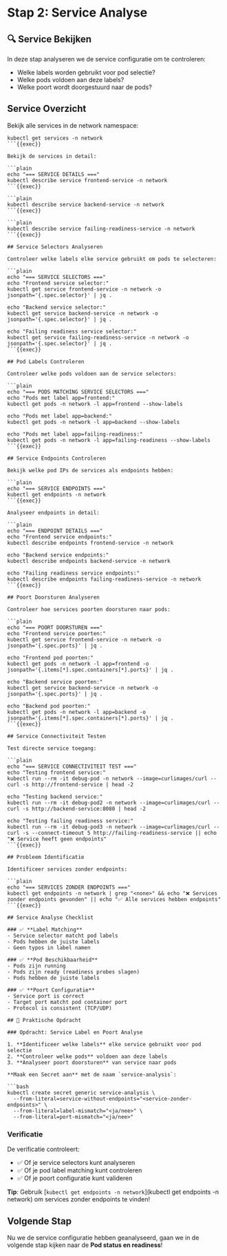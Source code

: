 # Stap 2: Service Analyse

## 🔍 Service Bekijken

In deze stap analyseren we de service configuratie om te controleren:
- Welke labels worden gebruikt voor pod selectie?
- Welke pods voldoen aan deze labels?
- Welke poort wordt doorgestuurd naar de pods?

## Service Overzicht

Bekijk alle services in de network namespace:

```plain
kubectl get services -n network
```{{exec}}

Bekijk de services in detail:

```plain
echo "=== SERVICE DETAILS ==="
kubectl describe service frontend-service -n network
```{{exec}}

```plain
kubectl describe service backend-service -n network
```{{exec}}

```plain
kubectl describe service failing-readiness-service -n network
```{{exec}}

## Service Selectors Analyseren

Controleer welke labels elke service gebruikt om pods te selecteren:

```plain
echo "=== SERVICE SELECTORS ==="
echo "Frontend service selector:"
kubectl get service frontend-service -n network -o jsonpath='{.spec.selector}' | jq .

echo "Backend service selector:"
kubectl get service backend-service -n network -o jsonpath='{.spec.selector}' | jq .

echo "Failing readiness service selector:"
kubectl get service failing-readiness-service -n network -o jsonpath='{.spec.selector}' | jq .
```{{exec}}

## Pod Labels Controleren

Controleer welke pods voldoen aan de service selectors:

```plain
echo "=== PODS MATCHING SERVICE SELECTORS ==="
echo "Pods met label app=frontend:"
kubectl get pods -n network -l app=frontend --show-labels

echo "Pods met label app=backend:"
kubectl get pods -n network -l app=backend --show-labels

echo "Pods met label app=failing-readiness:"
kubectl get pods -n network -l app=failing-readiness --show-labels
```{{exec}}

## Service Endpoints Controleren

Bekijk welke pod IPs de services als endpoints hebben:

```plain
echo "=== SERVICE ENDPOINTS ==="
kubectl get endpoints -n network
```{{exec}}

Analyseer endpoints in detail:

```plain
echo "=== ENDPOINT DETAILS ==="
echo "Frontend service endpoints:"
kubectl describe endpoints frontend-service -n network

echo "Backend service endpoints:"
kubectl describe endpoints backend-service -n network

echo "Failing readiness service endpoints:"
kubectl describe endpoints failing-readiness-service -n network
```{{exec}}

## Poort Doorsturen Analyseren

Controleer hoe services poorten doorsturen naar pods:

```plain
echo "=== POORT DOORSTUREN ==="
echo "Frontend service poorten:"
kubectl get service frontend-service -n network -o jsonpath='{.spec.ports}' | jq .

echo "Frontend pod poorten:"
kubectl get pods -n network -l app=frontend -o jsonpath='{.items[*].spec.containers[*].ports}' | jq .

echo "Backend service poorten:"
kubectl get service backend-service -n network -o jsonpath='{.spec.ports}' | jq .

echo "Backend pod poorten:"
kubectl get pods -n network -l app=backend -o jsonpath='{.items[*].spec.containers[*].ports}' | jq .
```{{exec}}

## Service Connectiviteit Testen

Test directe service toegang:

```plain
echo "=== SERVICE CONNECTIVITEIT TEST ==="
echo "Testing frontend service:"
kubectl run --rm -it debug-pod -n network --image=curlimages/curl -- curl -s http://frontend-service | head -2

echo "Testing backend service:"
kubectl run --rm -it debug-pod2 -n network --image=curlimages/curl -- curl -s http://backend-service:8080 | head -2

echo "Testing failing readiness service:"
kubectl run --rm -it debug-pod3 -n network --image=curlimages/curl -- curl -s --connect-timeout 5 http://failing-readiness-service || echo "❌ Service heeft geen endpoints"
```{{exec}}

## Probleem Identificatie

Identificeer services zonder endpoints:

```plain
echo "=== SERVICES ZONDER ENDPOINTS ==="
kubectl get endpoints -n network | grep "<none>" && echo "❌ Services zonder endpoints gevonden" || echo "✅ Alle services hebben endpoints"
```{{exec}}

## Service Analyse Checklist

### ✅ **Label Matching**
- Service selector matcht pod labels
- Pods hebben de juiste labels
- Geen typos in label namen

### ✅ **Pod Beschikbaarheid**
- Pods zijn running
- Pods zijn ready (readiness probes slagen)
- Pods hebben de juiste labels

### ✅ **Poort Configuratie**
- Service port is correct
- Target port matcht pod container port
- Protocol is consistent (TCP/UDP)

## 🎯 Praktische Opdracht

### Opdracht: Service Label en Poort Analyse

1. **Identificeer welke labels** elke service gebruikt voor pod selectie
2. **Controleer welke pods** voldoen aan deze labels
3. **Analyseer poort doorsturen** van service naar pods

**Maak een Secret aan** met de naam `service-analysis`:

```bash
kubectl create secret generic service-analysis \
  --from-literal=service-without-endpoints="<service-zonder-endpoints>" \
  --from-literal=label-mismatch="<ja/nee>" \
  --from-literal=port-mismatch="<ja/nee>"
```

### Verificatie

De verificatie controleert:
- ✅ Of je service selectors kunt analyseren
- ✅ Of je pod label matching kunt controleren
- ✅ Of je poort configuratie kunt valideren

**Tip**: Gebruik [`kubectl get endpoints -n network`](kubectl get endpoints -n network) om services zonder endpoints te vinden!

## Volgende Stap

Nu we de service configuratie hebben geanalyseerd, gaan we in de volgende stap kijken naar de **Pod status en readiness**!